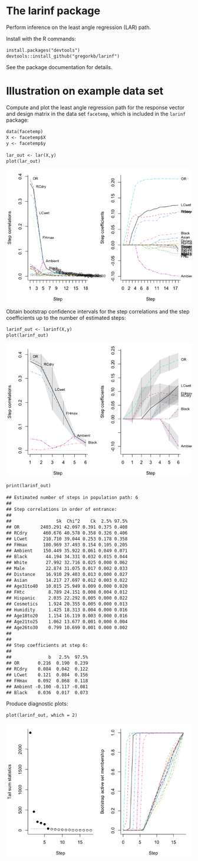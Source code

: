 # The larinf package

Perform inference on the least angle regression (LAR) path.

<!-- This is an R package which accompanies the paper: -->
<!-- Gregory, K. and Nordman, D. (2025+). Least angle regression inference. *In progress* -->
<!-- Find the paper on the page https://imstat.org/journals-and-publications/annals-of-statistics/annals-of-statistics-future-papers/ -->

Install with the R commands:

    install.packages("devtools")
    devtools::install_github("gregorkb/larinf")

See the package documentation for details.

# Illustration on example data set

Compute and plot the least angle regression path for the response vector
and design matrix in the data set `facetemp`, which is included in the
`larinf` package:

    data(facetemp)
    X <- facetemp$X
    y <- facetemp$y

    lar_out <- lar(X,y)
    plot(lar_out)

![](README_files/figure-markdown_strict/lar-1.png)

Obtain bootstrap confidence intervals for the step correlations and the
step coefficients up to the number of estimated steps:

    larinf_out <- larinf(X,y)
    plot(larinf_out)

![](README_files/figure-markdown_strict/larinf-1.png)

    print(larinf_out)

    ## Estimated number of steps in population path: 6
    ## 
    ## Step correlations in order of entrance:
    ## 
    ##                 Sk  Chi^2    Ck  2.5% 97.5%
    ## OR        2403.291 42.097 0.391 0.375 0.408
    ## RCdry      460.676 40.578 0.358 0.326 0.406
    ## LCwet      210.710 39.044 0.253 0.178 0.358
    ## FHmax      180.969 37.493 0.154 0.105 0.205
    ## Ambient    150.449 35.922 0.061 0.049 0.071
    ## Black       44.194 34.331 0.032 0.015 0.044
    ## White       27.992 32.716 0.025 0.000 0.062
    ## Male        22.874 31.075 0.017 0.002 0.033
    ## Distance    16.910 29.403 0.013 0.000 0.027
    ## Asian       14.217 27.697 0.012 0.003 0.022
    ## Age31to40   10.015 25.949 0.009 0.000 0.020
    ## FHtc         8.789 24.151 0.008 0.004 0.012
    ## Hispanic     2.035 22.292 0.005 0.000 0.022
    ## Cosmetics    1.924 20.355 0.005 0.000 0.013
    ## Humidity     1.425 18.313 0.004 0.000 0.016
    ## Age18to20    1.154 16.119 0.003 0.000 0.016
    ## Age21to25    1.062 13.677 0.001 0.000 0.004
    ## Age26to30    0.799 10.699 0.001 0.000 0.002
    ## 
    ## 
    ## Step coefficients at step 6:
    ## 
    ##              b   2.5%  97.5%
    ## OR       0.216  0.190  0.239
    ## RCdry    0.084  0.042  0.122
    ## LCwet    0.121  0.084  0.156
    ## FHmax    0.092  0.068  0.118
    ## Ambient -0.100 -0.117 -0.081
    ## Black    0.036  0.017  0.073

Produce diagnostic plots:

    plot(larinf_out, which = 2)

![](README_files/figure-markdown_strict/diag-1.png)
